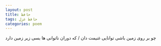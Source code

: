 ```yaml
---
layout: post
title: حافظ
tags: حافظ غزل
categories: poem
---
```


چو بر روی زمین باشی توانایی غنیمت دان / که دوران ناتوانی ها بسی زیر زمین دارد